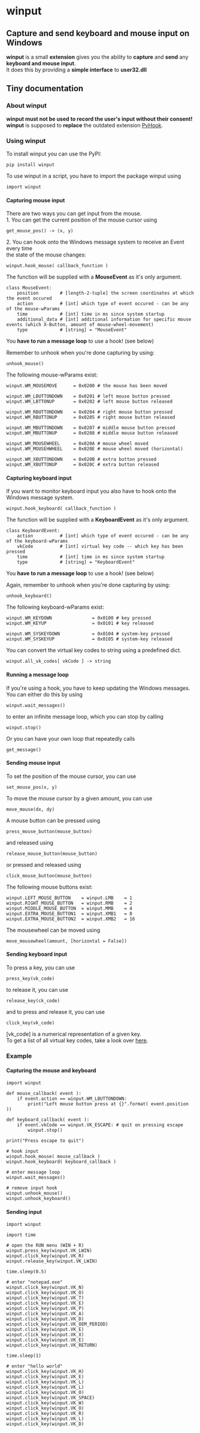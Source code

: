 # winput  
## Capture and send keyboard and mouse input on Windows  
**winput** is a small **extension** gives you the ability to **capture** and **send** any **keyboard and mouse input**\.  
It does this by providing a **simple interface** to **user32\.dll**  
  
## Tiny documentation  
### About winput  
**winput must not be used to record the user's input without their consent\!**  
**winput** is supposed to **replace** the outdated extension [PyHook](https://pypi.org/project/pyHook/)\.  
  
### Using winput  
To install winput you can use the PyPI:  

    pip install winput
  
To use winput in a script, you have to import the package 
    winput
 using  

    import winput
  
  
  
#### Capturing mouse input  
There are two ways you can get input from the mouse\.  
1\. You can get the current position of the mouse cursor using  

    get_mouse_pos() -> (x, y)
  
  
2\. You can hook onto the Windows message system to receive an Event every time   
the state of the mouse changes:  

    winput.hook_mouse( callback_function )
  
The function will be supplied with a **MouseEvent** as it's only argument\.  

    class MouseEvent:
    	position		# [length-2-tuple] the screen coordinates at which the event occured
    	action		  	# [int] which type of event occured - can be any of the mouse-wParams
    	time			# [int] time in ms since system startup
    	additional_data	# [int] additional information for specific mouse events (which X-Button, amount of mouse-wheel-movement)
    	type			# [string] = "MouseEvent"
  
You **have to run a message loop** to use a hook\! \(see below\)  
  
Remember to unhook when you're done capturing by using:  

    unhook_mouse()
  
  
The following mouse\-wParams exist:  

    
    winput.WM_MOUSEMOVE      = 0x0200 # the mouse has been moved
    
    winput.WM_LBUTTONDOWN    = 0x0201 # left mouse button pressed
    winput.WM_LBTTONUP       = 0x0202 # left mouse button released
    
    winput.WM_RBUTTONDOWN    = 0x0204 # right mouse button pressed
    winput.WM_RBUTTONUP      = 0x0205 # right mouse button released
    
    winput.WM_MBUTTONDOWN    = 0x0207 # middle mouse button pressed
    winput.WM_MBUTTONUP      = 0x0208 # middle mouse button released
    
    winput.WM_MOUSEWHEEL     = 0x020A # mouse wheel moved
    winput.WM_MOUSEHWHEEL    = 0x020E # mouse wheel moved (horizontal)
    
    winput.WM_XBUTTONDOWN    = 0x020B # extra button pressed
    winput.WM_XBUTTONUP      = 0x020C # extra button released
    
  
  
  
#### Capturing keyboard input  
If you want to monitor keyboard input you also have to hook onto the Windows message system\.  

    winput.hook_keyboard( callback_function )
  
The function will be supplied with a **KeyboardEvent** as it's only argument\.  

    class KeyboardEvent:
    	action			# [int] which type of event occured - can be any of the keyboard-wParams
    	vkCode			# [int] virtual key code -- which key has been pressed
    	time			# [int] time in ms since system startup
    	type			# [string] = "KeyboardEvent"
  
You **have to run a message loop** to use a hook\! \(see below\)  
  
Again, remember to unhook when you're done capturing by using:  

    unhook_keyboard()
  
  
The following keyboard\-wParams exist:  

    
    winput.WM_KEYDOWN               = 0x0100 # key pressed
    winput.WM_KEYUP                 = 0x0101 # key released
    
    winput.WM_SYSKEYDOWN            = 0x0104 # system-key pressed
    winput.WM_SYSKEYUP              = 0x0105 # system-key released
    
  
You can convert the virtual key codes to string using a predefined dict\.  

    winput.all_vk_codes[ vkCode ] -> string
  
  
  
#### Running a message loop  
If you're using a hook, you have to keep updating the Windows messages\.  
You can either do this by using   

    winput.wait_messages()
  
to enter an infinite message loop, which you can stop by calling  

    winput.stop()
  
  
Or you can have your own loop that repeatedly calls  

    get_message()
  
  
  
#### Sending mouse input  
To set the position of the mouse cursor, you can use  

    set_mouse_pos(x, y)
  
  
To move the mouse cursor by a given amount, you can use  

    move_mouse(dx, dy)
  
  
A mouse button can be pressed using  

    press_mouse_button(mouse_button)
  
and released using  

    release_mouse_button(mouse_button)
  
or pressed and released using  

    click_mouse_button(mouse_button)
  
  
The following mouse buttons exist:  

    
    winput.LEFT_MOUSE_BUTTON 	= winput.LMB 	= 1
    winput.RIGHT_MOUSE_BUTTON 	= winput.RMB 	= 2
    winput.MIDDLE_MOUSE_BUTTON 	= winput.MMB 	= 4
    winput.EXTRA_MOUSE_BUTTON1 	= winput.XMB1 	= 8
    winput.EXTRA_MOUSE_BUTTON2 	= winput.XMB2 	= 16
  
  
The mousewheel can be moved using  

    move_mousewheel(amount, [horizontal = False])
  
  
#### Sending keyboard input  
To press a key, you can use  

    press_key(vk_code)
  
to release it, you can use  

    release_key(ck_code)
  
and to press and release it, you can use  

    click_key(vk_code)
  
  
\[vk_code\] is a numerical representation of a given key\.  
To get a list of all virtual key codes, take a look over [here](https://docs.microsoft.com/en-us/windows/win32/inputdev/virtual-key-codes)\.  
  
  
### Example  
#### Capturing the mouse and keyboard  

    
    import winput
    
    def mouse_callback( event ):
    	if event.action == winput.WM_LBUTTONDOWN:
    		print("Left mouse button press at {}".format( event.position ))
    	
    def keyboard_callback( event ):
    	if event.vkCode == winput.VK_ESCAPE: # quit on pressing escape
    		winput.stop()
    		
    print("Press escape to quit")
    	
    # hook input	
    winput.hook_mouse( mouse_callback )
    winput.hook_keyboard( keyboard_callback )
    
    # enter message loop
    winput.wait_messages()
    
    # remove input hook
    winput.unhook_mouse()
    winput.unhook_keyboard()
    
  
#### Sending input  

    import winput
    
    import time
    
    # open the RUN menu (WIN + R)
    winput.press_key(winput.VK_LWIN)
    winput.click_key(winput.VK_R)
    winput.release_key(winput.VK_LWIN)
    
    time.sleep(0.5)
    
    # enter "notepad.exe"
    winput.click_key(winput.VK_N)
    winput.click_key(winput.VK_O)
    winput.click_key(winput.VK_T)
    winput.click_key(winput.VK_E)
    winput.click_key(winput.VK_P)
    winput.click_key(winput.VK_A)
    winput.click_key(winput.VK_D)
    winput.click_key(winput.VK_OEM_PERIOD)
    winput.click_key(winput.VK_E)
    winput.click_key(winput.VK_X)
    winput.click_key(winput.VK_E)
    winput.click_key(winput.VK_RETURN)
    
    time.sleep(1)
    
    # enter "hello world"
    winput.click_key(winput.VK_H)
    winput.click_key(winput.VK_E)
    winput.click_key(winput.VK_L)
    winput.click_key(winput.VK_L)
    winput.click_key(winput.VK_O)
    winput.click_key(winput.VK_SPACE)
    winput.click_key(winput.VK_W)
    winput.click_key(winput.VK_O)
    winput.click_key(winput.VK_R)
    winput.click_key(winput.VK_L)
    winput.click_key(winput.VK_D)
  
